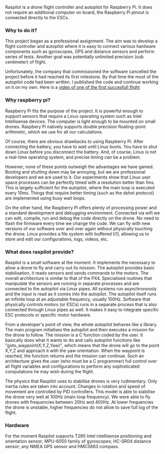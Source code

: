 

Raspilot is a drone flight controller and autopilot for Raspberry
Pi. It does not require an additional computer on board, the Raspberry
Pi pinout is connected directly to the ESCs. 


### Why to do it?

This project began as a professional assignment. The aim was to
develop a flight controller and autopilot where it is easy to connect
various hardware components such as gyroscopes, GPS and distance
sensors and perform series of tests. Another goal was potentially
unlimited precision (sub centimeter) of flight.

Unfortunately, the company that commissioned the software cancelled
the project before it had reached its first milestone. By that time
the most of the autopilot code had been written. I published the code
and continue working on it on my own. Here is a [video of one of the
first succesfull flight](https://www.youtube.com/watch?v=454NIqCr8b4)



### Why raspberry pi?


Raspberry Pi fits the purpose of the project. It is powerful enough to
support sensors that require a Linux operating system such as Intel
Intellisense devices. The computer is light enough to be mounted on
small drones. Raspbery Pi natively supports double precision
floating-point arithmetic, which we use for all our calculations.

Of course, there are obvious drawbacks to using Raspberry Pi. After
connecting the battery, you have to wait until Linux boots. You have
to shut down Linux before you disconnect the battery. And, of course,
Linux is not a real-time operating system, and precise timing can be a
problem.

However, none of these points outweigh the advantages we have
gained. Booting and shutting down may be annoying, but we are
professional developers and we are used to it. Our experiments show
that Linux user space processes can be perfectly timed with a
resolution better than 1ms. This is largely sufficient for the
autopilot, where the main loop is executed every 10ms. Things that
require better timing (such as the dshot protocol) are implemented
using busy wait loops.

On the other hand, the Raspberry Pi offers plenty of processing power
and a standard development and debugging environment. Connected via
wifi we can edit, compile, run and debug the code directly on the
drone. No need to flash the firmware every time we change the code. We
can fly with new versions of our software over and over again without
physically touching the drone. Linux provides a file system with
buffered I/O, allowing us to store and edit our configurations, logs,
videos, etc.




### What does raspilot provide?

Raspilot is a small software at the moment. It implements the
necessary to allow a drone to fly and carry out its mission.  The
autopilot provides basic stabilisation, it reads sensors and sends
commands to the motors.  The overall architecture is similar to that
of the PX4. Specialised routines that manipulate the sensors are
running in separate processes and are connected to the autopilot via
Linux pipes. All systems run asynchronously and the input is read as
it comes into the autopilot.  The autopilot itself runs an infinite
loop at an adjustable frequency, usually 100Hz. Software that
physically controls motors (or ESCs) runs in a separate process that
is also connected through Linux pipes as well. It makes it easy to
integrate specific ESC protocols or specific motor hardware.


From a developer's point of view, the whole autopilot behaves like a
library. The main program initialises the autopilot and then executes
a mission for the drone to follow.  The mission is a C function coded
by the user. It basically does what it wants to do and calls autopilot
functions like "goto_waypoint(X,Y,Z,Yaw)", which means that the drone
will go to the point X,Y,Z and approach it with the yaw
orientation. When the waypoint is reached, the function returns and
the mission can continue. Such an architecture gives the user (who
must be a C programmer) full control over all flight variables and
configurations to perform any sophisticated computations he may wish
during the flight.

The physics that Raspilot uses to stabilise drones is very
rudimentary. Only inertia rules are taken into account. Changes in
rotation and speed of movement are controlled by PID controllers. This
model is able to stabilise the drone very well at 100Hz (main loop
frequency). We were able to fly drones with frequencies between 20Hz
and 400Hz. At lower frequencies the drone is unstable, higher
frequencies do not allow to save full log of the flight.



### Hardware

For the moment Raspilot supports T265 Intel intellisense positioning
and orientation sensor; MPU-6050 family of gyroscopes; HC-SR04
distance sensor; any NMEA GPS sensor and HMC5883 compass.

